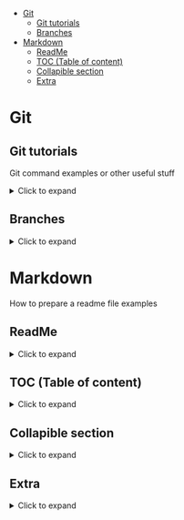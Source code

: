 - [Git](#git)
  - [Git tutorials](#git-tutorials)
  - [Branches](#branches)
- [Markdown](#markdown)
  - [ReadMe](#readme)
  - [TOC (Table of content)](#toc-table-of-content)
  - [Collapible section](#collapible-section)
  - [Extra](#extra)



# Git
## Git tutorials
Git command examples or other useful stuff
<details>
  <summary>Click to expand</summary>

  [git add doesn't work on one folder](https://stackoverflow.com/questions/39547636/git-add-doesnt-work-on-one-folder)

  [Terminal Cheat Sheet](https://gist.github.com/cferdinandi/ef665330286fd5d7127d)

  [PDF list](https://github.github.com/training-kit/downloads/github-git-cheat-sheet.pdf)

  [A list of commonly used Git commands](https://github.com/joshnh/Git-Commands)

  [Common git commands in a day-to-day workflow](https://gist.github.com/jedmao/5053440)

  [Just a simple guide for getting started with git. no deep shit ;)](https://rogerdudler.github.io/git-guide/)

</details>

## Branches
<details>
  <summary>Click to expand</summary>

  [How to resolve merge conflicts in Git (Stackoverflow)](https://stackoverflow.com/questions/161813/how-to-resolve-merge-conflicts-in-git)

  [Git: Ours or Theirs](https://dev.to/willamesoares/git-ours-or-theirs-part1-agh)
</details>

# Markdown

How to prepare a readme file examples

## ReadMe
<details>
   <summary>Click to expand</summary>
    
   [A template to make good README.md](https://gist.github.com/PurpleBooth/109311bb0361f32d87a2)

   [An awesome README template to jump start your projects!](https://github.com/othneildrew/Best-README-Template)
</details>


## TOC (Table of content)

<details>
    <summary>Click to expand</summary>
    
</details>

## Collapible section 

<details>
    <summary>Click to expand</summary>

[A collapsible section with markdown](https://gist.github.com/pierrejoubert73/902cc94d79424356a8d20be2b382e1ab)
</details>

## Extra

<details>
    <summary>Click to expand</summary>
    
[Markdown Cheatsheet](https://github.com/adam-p/markdown-here/wiki/Markdown-Cheatsheet)

[Basic writing and formatting syntax](https://help.github.com/en/github/writing-on-github/basic-writing-and-formatting-syntax#section-links)

[Markdown All in One VS extension](https://github.com/yzhang-gh/vscode-markdown)

</details>